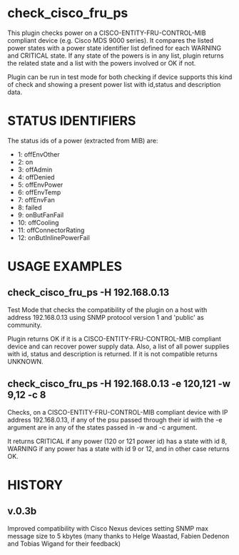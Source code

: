# check_cisco_fru_ps

This plugin checks power on a CISCO-ENTITY-FRU-CONTROL-MIB compliant device (e.g. Cisco MDS 9000 series). It compares the listed power states with a power state identifier list defined for each WARNING and CRITICAL state. If any state of the powers is in any list, plugin returns the related state and a list with the powers involved or OK if not.

Plugin can be run in test mode for both checking if device supports this kind of check and showing a present power list with id,status and description data.


# STATUS IDENTIFIERS

The status ids of a power (extracted from MIB) are:

- 1: offEnvOther
- 2: on
- 3: offAdmin
- 4: offDenied
- 5: offEnvPower
- 6: offEnvTemp
- 7: offEnvFan
- 8: failed
- 9: onButFanFail
- 10: offCooling
- 11: offConnectorRating
- 12: onButInlinePowerFail


# USAGE EXAMPLES

## check_cisco_fru_ps -H 192.168.0.13

Test Mode that checks the compatibility of the plugin on a host with address 192.168.0.13 using SNMP protocol version 1 and 'public' as community.

Plugin returns OK if it is a CISCO-ENTITY-FRU-CONTROL-MIB compliant device and can recover power supply data. Also, a list of all power supplies with id, status and description is returned. If it is not compatible returns UNKNOWN.

## check_cisco_fru_ps -H 192.168.0.13 -e 120,121 -w 9,12 -c 8

Checks, on a CISCO-ENTITY-FRU-CONTROL-MIB compliant device with IP address  192.168.0.13, if any of the psu passed through their id with the -e argument are in any of the states passed in -w and -c argument. 	

It returns CRITICAL if any power (120 or 121 power id) has a state with id 8, WARNING if any power has a state with id 9 or 12, and in other case returns OK.
					
					
# HISTORY

## v.0.3b
Improved compatibility with Cisco Nexus devices setting SNMP max message size to 5 kbytes (many thanks to Helge Waastad, Fabien Dedenon and Tobias Wigand for their feedback)
